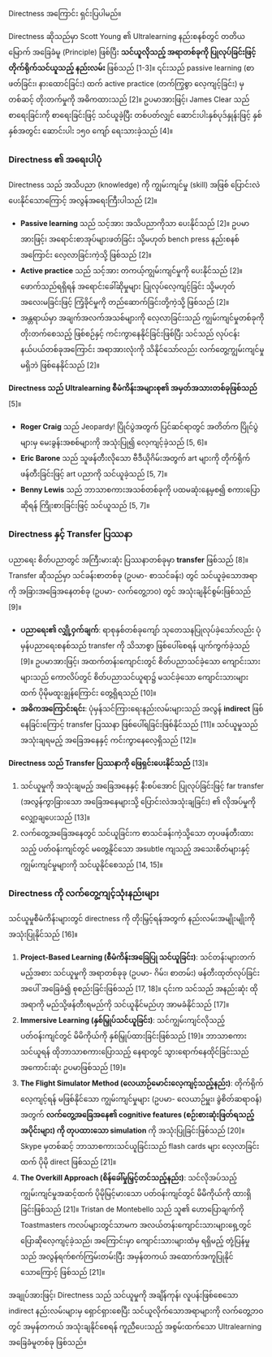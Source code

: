Directness အကြောင်း ရှင်းပြပါမည်။

Directness ဆိုသည်မှာ Scott Young ၏ Ultralearning နည်းစနစ်တွင် တတိယမြောက် အခြေခံမူ (Principle) ဖြစ်ပြီး **သင်ယူလိုသည့် အရာတစ်ခုကို ပြုလုပ်ခြင်းဖြင့် တိုက်ရိုက်သင်ယူသည့် နည်းလမ်း** ဖြစ်သည် [1-3]။ ၎င်းသည် passive learning (စာဖတ်ခြင်း၊ နားထောင်ခြင်း) ထက် active practice (တက်ကြွစွာ လေ့ကျင့်ခြင်း) မှတစ်ဆင့် တိုးတက်မှုကို အဓိကထားသည် [2]။ ဥပမာအားဖြင့်၊ James Clear သည် စာရေးခြင်းကို စာရေးခြင်းဖြင့် သင်ယူခဲ့ပြီး တစ်ပတ်လျှင် ဆောင်းပါးနှစ်ပုဒ်နှုန်းဖြင့် နှစ်နှစ်အတွင်း ဆောင်းပါး ၁၅၀ ကျော် ရေးသားခဲ့သည် [4]။

### Directness ၏ အရေးပါပုံ

Directness သည် အသိပညာ (knowledge) ကို ကျွမ်းကျင်မှု (skill) အဖြစ် ပြောင်းလဲပေးနိုင်သောကြောင့် အလွန်အရေးကြီးပါသည် [2]။

*   **Passive learning** သည် သင့်အား အသိပညာကိုသာ ပေးနိုင်သည် [2]။ ဥပမာအားဖြင့်၊ အရောင်းစာအုပ်များဖတ်ခြင်း သို့မဟုတ် bench press နည်းစနစ်အကြောင်း လေ့လာခြင်းကဲ့သို့ ဖြစ်သည် [2]။
*   **Active practice** သည် သင့်အား တကယ့်ကျွမ်းကျင်မှုကို ပေးနိုင်သည် [2]။ ဖောက်သည်ရရှိရန် အရောင်းခေါ်ဆိုမှုများ ပြုလုပ်လေ့ကျင့်ခြင်း သို့မဟုတ် အလေးမခြင်းဖြင့် ကြံ့ခိုင်မှုကို တည်ဆောက်ခြင်းတို့ကဲ့သို့ ဖြစ်သည် [2]။
*   အန္တရာယ်မှာ အချက်အလက်အသစ်များကို လေ့လာခြင်းသည် ကျွမ်းကျင်မှုတစ်ခုကို တိုးတက်စေသည့် ဖြစ်စဉ်နှင့် ကင်းကွာနေနိုင်ခြင်းဖြစ်ပြီး သင်သည် လုပ်ငန်းနယ်ပယ်တစ်ခုအကြောင်း အရာအားလုံးကို သိနိုင်သော်လည်း လက်တွေ့ကျွမ်းကျင်မှု မရှိဘဲ ဖြစ်နေနိုင်သည် [2]။

**Directness သည် Ultralearning စီမံကိန်းအများစု၏ အမှတ်အသားတစ်ခုဖြစ်သည်** [5]။
*   **Roger Craig** သည် Jeopardy! ပြိုင်ပွဲအတွက် ပြင်ဆင်ရာတွင် အတိတ်က ပြိုင်ပွဲများမှ မေးခွန်းအစစ်များကို အသုံးပြု၍ လေ့ကျင့်ခဲ့သည် [5, 6]။
*   **Eric Barone** သည် သူဖန်တီးလိုသော ဗီဒီယိုဂိမ်းအတွက် art များကို တိုက်ရိုက်ဖန်တီးခြင်းဖြင့် art ပညာကို သင်ယူခဲ့သည် [5, 7]။
*   **Benny Lewis** သည် ဘာသာစကားအသစ်တစ်ခုကို ပထမဆုံးနေ့မှစ၍ စကားပြောဆိုရန် ကြိုးစားခြင်းဖြင့် သင်ယူသည် [5, 7]။

### Directness နှင့် Transfer ပြဿနာ

ပညာရေး စိတ်ပညာတွင် အကြီးမားဆုံး ပြဿနာတစ်ခုမှာ **transfer** ဖြစ်သည် [8]။ Transfer ဆိုသည်မှာ သင်ခန်းစာတစ်ခု (ဥပမာ- စာသင်ခန်း) တွင် သင်ယူခဲ့သောအရာကို အခြားအခြေအနေတစ်ခု (ဥပမာ- လက်တွေ့ဘဝ) တွင် အသုံးချနိုင်စွမ်းဖြစ်သည် [9]။

*   **ပညာရေး၏ လျှို့ဝှက်ချက်**: ရာစုနှစ်တစ်ခုကျော် သုတေသနပြုလုပ်ခဲ့သော်လည်း ပုံမှန်ပညာရေးစနစ်သည် transfer ကို သိသာစွာ ဖြစ်ပေါ်စေရန် ပျက်ကွက်ခဲ့သည် [9]။ ဥပမာအားဖြင့်၊ အထက်တန်းကျောင်းတွင် စိတ်ပညာသင်ခဲ့သော ကျောင်းသားများသည် ကောလိပ်တွင် စိတ်ပညာသင်ယူရာ၌ မသင်ခဲ့သော ကျောင်းသားများထက် ပိုမိုမထူးချွန်ကြောင်း တွေ့ရှိရသည် [10]။
*   **အဓိကအကြောင်းရင်း**: ပုံမှန်သင်ကြားရေးနည်းလမ်းများသည် အလွန် **indirect** ဖြစ်နေခြင်းကြောင့် transfer ပြဿနာ ဖြစ်ပေါ်ရခြင်းဖြစ်နိုင်သည် [11]။ သင်ယူမှုသည် အသုံးချရမည့် အခြေအနေနှင့် ကင်းကွာနေလေ့ရှိသည် [12]။

**Directness သည် Transfer ပြဿနာကို ဖြေရှင်းပေးနိုင်သည်** [13]။
1.  သင်ယူမှုကို အသုံးချမည့် အခြေအနေနှင့် နီးစပ်အောင် ပြုလုပ်ခြင်းဖြင့် far transfer (အလွန်ကွာခြားသော အခြေအနေများသို့ ပြောင်းလဲအသုံးချခြင်း) ၏ လိုအပ်မှုကို လျှော့ချပေးသည် [13]။
2.  လက်တွေ့အခြေအနေတွင် သင်ယူခြင်းက စာသင်ခန်းကဲ့သို့သော တုပဖန်တီးထားသည့် ပတ်ဝန်းကျင်တွင် မတွေ့နိုင်သော အsubtle ကျသည့် အသေးစိတ်များနှင့် ကျွမ်းကျင်မှုများကို သင်ယူနိုင်စေသည် [14, 15]။

### Directness ကို လက်တွေ့ကျင့်သုံးနည်းများ

သင်ယူမှုစီမံကိန်းများတွင် directness ကို တိုးမြှင့်ရန်အတွက် နည်းလမ်းအမျိုးမျိုးကို အသုံးပြုနိုင်သည် [16]။

1.  **Project-Based Learning (စီမံကိန်းအခြေပြု သင်ယူခြင်း)**: သင်တန်းများတက်မည့်အစား သင်ယူမှုကို အရာတစ်ခုခု (ဥပမာ- ဂိမ်း၊ စာတမ်း) ဖန်တီးထုတ်လုပ်ခြင်းအပေါ် အခြေခံ၍ စုစည်းခြင်းဖြစ်သည် [17, 18]။ ၎င်းက သင်သည် အနည်းဆုံး ထိုအရာကို မည်သို့ဖန်တီးရမည်ကို သင်ယူနိုင်မည်ဟု အာမခံနိုင်သည် [17]။
2.  **Immersive Learning (နှစ်မြှုပ်သင်ယူခြင်း)**: သင်ကျွမ်းကျင်လိုသည့် ပတ်ဝန်းကျင်တွင် မိမိကိုယ်ကို နှစ်မြှုပ်ထားခြင်းဖြစ်သည် [19]။ ဘာသာစကားသင်ယူရန် ထိုဘာသာစကားပြောသည့် နေရာတွင် သွားရောက်နေထိုင်ခြင်းသည် အကောင်းဆုံး ဥပမာဖြစ်သည် [19]။
3.  **The Flight Simulator Method (လေယာဉ်မောင်းလေ့ကျင့်သည့်နည်း)**: တိုက်ရိုက်လေ့ကျင့်ရန် မဖြစ်နိုင်သော ကျွမ်းကျင်မှုများ (ဥပမာ- လေယာဉ်မှူး၊ ခွဲစိတ်ဆရာဝန်) အတွက် **လက်တွေ့အခြေအနေ၏ cognitive features (စဉ်းစားဆုံးဖြတ်ရသည့် အပိုင်းများ) ကို တုပထားသော simulation** ကို အသုံးပြုခြင်းဖြစ်သည် [20]။ Skype မှတစ်ဆင့် ဘာသာစကားသင်ယူခြင်းသည် flash cards များ လေ့လာခြင်းထက် ပိုမို direct ဖြစ်သည် [21]။
4.  **The Overkill Approach (စိန်ခေါ်မှုမြှင့်တင်သည့်နည်း)**: သင်လိုအပ်သည့် ကျွမ်းကျင်မှုအဆင့်ထက် ပိုမိုမြင့်မားသော ပတ်ဝန်းကျင်တွင် မိမိကိုယ်ကို ထားရှိခြင်းဖြစ်သည် [21]။ Tristan de Montebello သည် သူ၏ ဟောပြောချက်ကို Toastmasters ကလပ်များတွင်သာမက အလယ်တန်းကျောင်းသားများရှေ့တွင် ပြောဆိုလေ့ကျင့်ခဲ့သည်၊ အကြောင်းမှာ ကျောင်းသားများထံမှ ရရှိမည့် တုံ့ပြန်မှုသည် အလွန်ရက်စက်ကြမ်းတမ်းပြီး အမှန်တကယ် အထောက်အကူပြုနိုင်သောကြောင့် ဖြစ်သည် [21]။

အချုပ်အားဖြင့်၊ Directness သည် သင်ယူမှုကို အချိန်ကုန်၊ လူပန်းဖြစ်စေသော indirect နည်းလမ်းများမှ ရှောင်ရှားစေပြီး သင်ယူလိုက်သောအရာများကို လက်တွေ့ဘဝတွင် အမှန်တကယ် အသုံးချနိုင်စေရန် ကူညီပေးသည့် အစွမ်းထက်သော Ultralearning အခြေခံမူတစ်ခု ဖြစ်သည်။